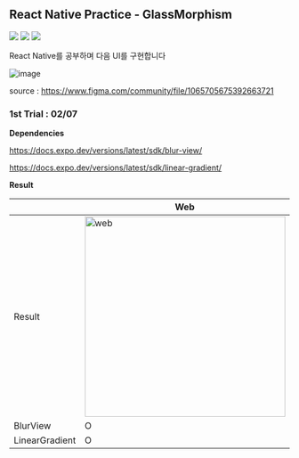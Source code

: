 ## React Native Practice - GlassMorphism

<div>
    <img src="https://img.shields.io/badge/typescript-%23007ACC.svg?style=for-the-badge&logo=typescript&logoColor=white" />
    <img src="https://img.shields.io/badge/react_native-%2320232a.svg?style=for-the-badge&logo=react&logoColor=%2361DAFB"/>
    <img src="https://img.shields.io/badge/expo-1C1E24?style=for-the-badge&logo=expo&logoColor=#D04A37"/>
</div>

React Native를 공부하며 다음 UI를 구현합니다

![image](https://user-images.githubusercontent.com/48249505/152688197-d3815295-3381-4d22-a3ac-d22b668ca857.png)

source : https://www.figma.com/community/file/1065705675392663721

### 1st Trial : 02/07

**Dependencies**

https://docs.expo.dev/versions/latest/sdk/blur-view/

https://docs.expo.dev/versions/latest/sdk/linear-gradient/

**Result**

|                | Web                                                                                                                                      | Android                                                                                                                                       | iOS                                                                                                                                       |
| -------------- | ---------------------------------------------------------------------------------------------------------------------------------------- | --------------------------------------------------------------------------------------------------------------------------------------------- | ----------------------------------------------------------------------------------------------------------------------------------------- |
| Result         | <img alt="web" height="360" src="https://user-images.githubusercontent.com/48249505/152694358-c2968ea0-5d7e-4b28-bfc9-492fccb179a5.png"> | <img alt="android" height="360" src="https://user-images.githubusercontent.com/48249505/152694394-bfbdd05a-5259-4849-a071-105c2656ce14.png"/> | <img alt="iOS" height="360" src="https://user-images.githubusercontent.com/48249505/152694402-d0f40e77-8696-4eda-ab81-d63ef2ae943f.png"/> |
| BlurView       | O                                                                                                                                        | X                                                                                                                                             | O                                                                                                                                         |
| LinearGradient | O                                                                                                                                        | X                                                                                                                                             | X                                                                                                                                         |
